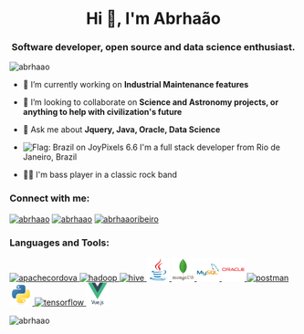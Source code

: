 <h1 align="center">Hi 👋, I'm Abrhaão</h1>
<h3 align="center">Software developer, open source and data science enthusiast.</h3>



<p align="left"> <img src="https://komarev.com/ghpvc/?username=abrhaao&label=Profile%20views&color=0e75b6&style=flat" alt="abrhaao" /> </p>

- 🔭 I’m currently working on **Industrial Maintenance features**

- 👯 I’m looking to collaborate on **Science and Astronomy projects, or anything to help with civilization's future**

- 💬 Ask me about **Jquery, Java, Oracle, Data Science**
- <img src="https://emojipedia-us.s3.dualstack.us-west-1.amazonaws.com/thumbs/120/joypixels/291/flag-brazil_1f1e7-1f1f7.png" alt="Flag: Brazil on JoyPixels 6.6" width="20" height="20"> I'm a full stack developer from Rio de Janeiro, Brazil
- 🤘🏻 I'm bass player in a classic rock band

<h3 align="left">Connect with me:</h3>
<p align="left">
<a href="https://linkedin.com/in/abrhaao" target="blank"><img align="center" src="https://raw.githubusercontent.com/rahuldkjain/github-profile-readme-generator/master/src/images/icons/Social/linked-in-alt.svg" alt="abrhaao" height="30" width="40" /></a>
<a href="https://kaggle.com/abrhaao" target="blank"><img align="center" src="https://raw.githubusercontent.com/rahuldkjain/github-profile-readme-generator/master/src/images/icons/Social/kaggle.svg" alt="abrhaao" height="30" width="40" /></a>
<a href="https://instagram.com/abrhaaoribeiro" target="blank"><img align="center" src="https://raw.githubusercontent.com/rahuldkjain/github-profile-readme-generator/master/src/images/icons/Social/instagram.svg" alt="abrhaaoribeiro" height="30" width="40" /></a>
</p>

<h3 align="left">Languages and Tools:</h3>
<p align="left"> <a href="https://cordova.apache.org/" target="_blank"> <img src="https://www.vectorlogo.zone/logos/apache_cordova/apache_cordova-icon.svg" alt="apachecordova" width="40" height="40"/> </a> <a href="https://hadoop.apache.org/" target="_blank"> <img src="https://www.vectorlogo.zone/logos/apache_hadoop/apache_hadoop-icon.svg" alt="hadoop" width="40" height="40"/> </a> <a href="https://hive.apache.org/" target="_blank"> <img src="https://www.vectorlogo.zone/logos/apache_hive/apache_hive-icon.svg" alt="hive" width="40" height="40"/> </a> <a href="https://www.java.com" target="_blank"> <img src="https://raw.githubusercontent.com/devicons/devicon/master/icons/java/java-original.svg" alt="java" width="40" height="40"/> </a> <a href="https://www.mongodb.com/" target="_blank"> <img src="https://raw.githubusercontent.com/devicons/devicon/master/icons/mongodb/mongodb-original-wordmark.svg" alt="mongodb" width="40" height="40"/> </a> <a href="https://www.mysql.com/" target="_blank"> <img src="https://raw.githubusercontent.com/devicons/devicon/master/icons/mysql/mysql-original-wordmark.svg" alt="mysql" width="40" height="40"/> </a> <a href="https://www.oracle.com/" target="_blank"> <img src="https://raw.githubusercontent.com/devicons/devicon/master/icons/oracle/oracle-original.svg" alt="oracle" width="40" height="40"/> </a> <a href="https://postman.com" target="_blank"> <img src="https://www.vectorlogo.zone/logos/getpostman/getpostman-icon.svg" alt="postman" width="40" height="40"/> </a> <a href="https://www.python.org" target="_blank"> <img src="https://raw.githubusercontent.com/devicons/devicon/master/icons/python/python-original.svg" alt="python" width="40" height="40"/> </a> <a href="https://www.tensorflow.org" target="_blank"> <img src="https://www.vectorlogo.zone/logos/tensorflow/tensorflow-icon.svg" alt="tensorflow" width="40" height="40"/> </a> <a href="https://vuejs.org/" target="_blank"> <img src="https://raw.githubusercontent.com/devicons/devicon/master/icons/vuejs/vuejs-original-wordmark.svg" alt="vuejs" width="40" height="40"/> </a> </p>

<p><img align="center" src="https://github-readme-stats.vercel.app/api/top-langs?username=abrhaao&show_icons=true&locale=en&layout=compact" alt="abrhaao" /></p>

